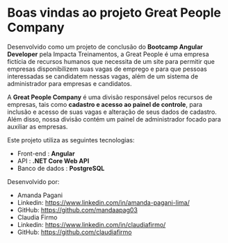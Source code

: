 # Boas vindas ao projeto Great People Company
Desenvolvido como um projeto de conclusão do **Bootcamp Angular Developer** pela Impacta Treinamentos, a Great People é uma empresa fictícia de recursos humanos que necessita de um site para permitir que empresas disponibilizem suas vagas de emprego e para que pessoas interessadas se candidatem nessas vagas, além de um sistema de administrador para empresas e candidatos.

A **Great People Company** é uma divisão responsável pelos recursos de empresas, tais como **cadastro e acesso ao painel de controle**, para inclusão e acesso de suas vagas e alteração de seus dados de cadastro. Além disso, nossa divisão contém um painel de administrador focado para auxiliar as empresas.

Este projeto utiliza as seguintes tecnologias:
 - Front-end : **Angular**
 - API : **.NET Core Web API**
 - Banco de dados : **PostgreSQL**

Desenvolvido por:
- Amanda Pagani
 - Linkedin: https://www.linkedin.com/in/amanda-pagani-lima/
 - GitHub: https://github.com/mandaapag03
- Claudia Firmo
 -  Linkedin: https://www.linkedin.com/in/claudiafirmo/
  - GitHub: https://github.com/claudiafirmo
